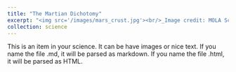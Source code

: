 ```yaml
---
title: "The Martian Dichotomy"
excerpt: "<img src='/images/mars_crust.jpg'><br/>_Image credit: MOLA Science Team_"
collection: science
---
```


This is an item in your science. It can be have images or nice text. If you name the file .md, it will be parsed as markdown. If you name the file .html, it will be parsed as HTML.
